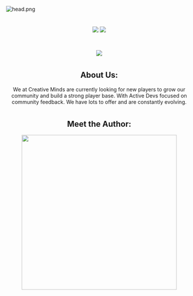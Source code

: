 ![head.png](https://i.imgur.com/txfHvk7.png)
#

<p align="center">
<a href="https://discord.gg/FJVc4cFy6R"><img src="https://img.shields.io/discord/979284356730327070?color=d63f50&label=Our%20Discord%21&labelColor=000000&logo=discord&logoColor=FFFFFF&style=flat-square"></a>
<a href="https://github.com/priyanshumay"><img src="https://shields-io-visitor-counter.herokuapp.com/badge?page=MB-Development2022&label=Visitors&labelColor=000000&logo=GitHub&logoColor=FFFFFF&color=d63f50&style=flat-square"></a>
</p><br>

<p align="center">
<a href="https://https://github.com/TehGuardian/qb-truckerjob"><img src="https://img.shields.io/badge/-Latest%20Release-000000?style=flat-square&logo=github&logoColor=white"></a>
</p>

#

<h2 align="center"> About Us:</h2>
<p align="center">
We at Creative Minds are currently looking for new players to grow our community 
and build a strong player base. With Active Devs focused on community feedback. 
We have lots to offer and are constantly evolving.
</p>

#

<h2 align="center"> Meet the Author:</h2>
<p align="center">
<a href=https://github.com/TehGuardian><img width="420" src=https://github-readme-stats.vercel.app/api?username=TehGuardian&count_private=true&include_all_commits=true&show_icons=true&title_color=ff4b60&text_color=ffffff&icon_color=ff4b60&hide_border=false&bg_color=000000&layout=compact&
</p>

 
